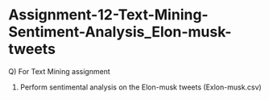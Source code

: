 # Assignment-12-Text-Mining-Sentiment-Analysis_Elon-musk-tweets

Q) For Text Mining assignment

1) Perform sentimental analysis on the Elon-musk tweets (Exlon-musk.csv)
